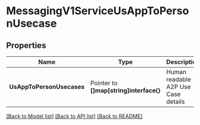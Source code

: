 # MessagingV1ServiceUsAppToPersonUsecase

## Properties

Name | Type | Description | Notes
------------ | ------------- | ------------- | -------------
**UsAppToPersonUsecases** | Pointer to **[]map[string]interface{}** | Human readable A2P Use Case details |

[[Back to Model list]](../README.md#documentation-for-models) [[Back to API list]](../README.md#documentation-for-api-endpoints) [[Back to README]](../README.md)


